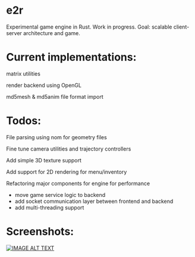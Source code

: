 # e2r

Experimental game engine in Rust. Work in progress. Goal: scalable client-server architecture and game.

# Current implementations:

matrix utilities

render backend using OpenGL

md5mesh & md5anim file format import

# Todos:

File parsing using nom for geometry files

Fine tune camera utilities and trajectory controllers

Add simple 3D texture support

Add support for 2D rendering for menu/inventory

Refactoring major components for engine for performance
- move game service logic to backend
- add socket communication layer between frontend and backend
- add multi-threading support

# Screenshots:

[![IMAGE ALT TEXT](http://img.youtube.com/vi/pDVDkFX23Tc/0.jpg)](https://youtu.be/pDVDkFX23Tc "md5mesh & md5anim")

